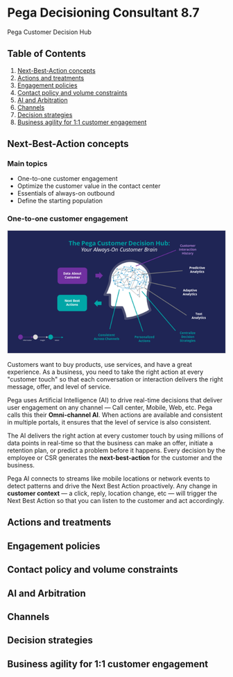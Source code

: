 # Pega Decisioning Consultant 8.7

Pega Customer Decision Hub

## Table of Contents

1. [Next-Best-Action concepts](#next-best-action-concepts)
1. [Actions and treatments](#actions-and-treatments)
1. [Engagement policies](#engagement-policies)
1. [Contact policy and volume constraints](#contact-policy-and-volume-constraints)
1. [AI and Arbitration](#ai-and-arbitration)
1. [Channels](#channels)
1. [Decision strategies](#decision-strategies)
1. [Business agility for 1:1 customer engagement](#business-agility-for-11-customer-engagement)

## Next-Best-Action concepts

### Main topics

- One-to-one customer engagement
- Optimize the customer value in the contact center
- Essentials of always-on outbound
- Define the starting population

### One-to-one customer engagement

![](customerengagement.png)

Customers want to buy products, use services, and have a great experience. As a business, you need to take the right action at every "customer touch" so that each conversation or interaction delivers the right message, offer, and level of service.

Pega uses Artificial Intelligence (AI) to drive real-time decisions that deliver user engagement on any channel — Call center, Mobile, Web, etc. Pega calls this their **Omni-channel AI**. When actions are available and consistent in multiple portals, it ensures that the level of service is also consistent.

The AI delivers the right action at every customer touch by using millions of data points in real-time so that the business can make an offer, initiate a retention plan, or predict a problem before it happens. Every decision by the employee or CSR generates the **next-best-action** for the customer and the business.

Pega AI connects to streams like mobile locations or network events to detect patterns and drive the Next Best Action proactively. Any change in **customer context** — a click, reply, location change, etc — will trigger the Next Best Action so that you can listen to the customer and act accordingly.

## Actions and treatments

## Engagement policies

## Contact policy and volume constraints

## AI and Arbitration

## Channels

## Decision strategies

## Business agility for 1:1 customer engagement
